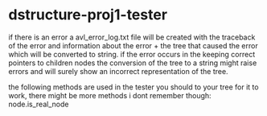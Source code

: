 # dstructure-proj1-tester
if there is an error a avl_error_log.txt file will be created with the traceback of the error and information about the error + the tree that caused the error which will be converted to string.
if the error occurs in the keeping correct pointers to children nodes the conversion of the tree to a string might raise errors and will surely show an incorrect representation of the tree.

the following methods are used in the tester you should to your tree for it to work, there might be more methods i dont remember though:
node.is_real_node

